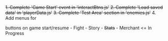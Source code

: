 ~~1. Complete 'Game Start' event in 'interactBtns.js'~~
~~2. Complete 'Load saved data' in 'playerData.js'~~
~~3. Complete 'Test Area' section in 'enemies.js'~~
4. Add menus for <nav> buttons on game start/resume
    - Fight
    - Story
    - ~~Stats~~
    - Merchant <= In Progress